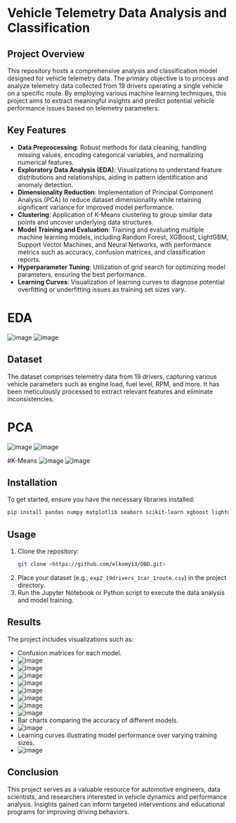 # Vehicle Telemetry Data Analysis and Classification

## Project Overview
This repository hosts a comprehensive analysis and classification model designed for vehicle telemetry data. The primary objective is to process and analyze telemetry data collected from 19 drivers operating a single vehicle on a specific route. By employing various machine learning techniques, this project aims to extract meaningful insights and predict potential vehicle performance issues based on telemetry parameters.

## Key Features
- **Data Preprocessing**: Robust methods for data cleaning, handling missing values, encoding categorical variables, and normalizing numerical features.
- **Exploratory Data Analysis (EDA)**: Visualizations to understand feature distributions and relationships, aiding in pattern identification and anomaly detection.
- **Dimensionality Reduction**: Implementation of Principal Component Analysis (PCA) to reduce dataset dimensionality while retaining significant variance for improved model performance.
- **Clustering**: Application of K-Means clustering to group similar data points and uncover underlying data structures.
- **Model Training and Evaluation**: Training and evaluating multiple machine learning models, including Random Forest, XGBoost, LightGBM, Support Vector Machines, and Neural Networks, with performance metrics such as accuracy, confusion matrices, and classification reports.
- **Hyperparameter Tuning**: Utilization of grid search for optimizing model parameters, ensuring the best performance.
- **Learning Curves**: Visualization of learning curves to diagnose potential overfitting or underfitting issues as training set sizes vary.

# EDA
![image](https://github.com/user-attachments/assets/62800bc2-b0ba-4abc-8d7d-edc17375ad25)
![image](https://github.com/user-attachments/assets/6727c073-57ea-4e32-b8ab-5313bd9a23d1)

## Dataset
The dataset comprises telemetry data from 19 drivers, capturing various vehicle parameters such as engine load, fuel level, RPM, and more. It has been meticulously processed to extract relevant features and eliminate inconsistencies.

# PCA
![image](https://github.com/user-attachments/assets/2279280b-67bd-49f0-a5be-2834e2c4ced7)
![image](https://github.com/user-attachments/assets/28731155-fcbc-4627-a510-a73f4fba9829)

#K-Means
![image](https://github.com/user-attachments/assets/9b829792-8c9a-4bba-ac7c-e0e5591d41cc)
![image](https://github.com/user-attachments/assets/410c53c6-8320-45b0-a07a-57b68d3a7608)




## Installation
To get started, ensure you have the necessary libraries installed:
```bash
pip install pandas numpy matplotlib seaborn scikit-learn xgboost lightgbm joblib
```

## Usage
1. Clone the repository:
   ```bash
   git clone <https://github.com/elkomy13/OBD.git>
   ```
2. Place your dataset (e.g., `exp2_19drivers_1car_1route.csv`) in the project directory.
3. Run the Jupyter Notebook or Python script to execute the data analysis and model training.

## Results
The project includes visualizations such as:
- Confusion matrices for each model.
- ![image](https://github.com/user-attachments/assets/c6a2aa0e-0aed-4fe0-91c8-62f906104ea3)
- ![image](https://github.com/user-attachments/assets/d80fe4fc-27dd-44a1-98ad-20b7912052bf)
- ![image](https://github.com/user-attachments/assets/c6c2863d-59ec-42e8-aca0-a4d157972600)
- ![image](https://github.com/user-attachments/assets/3a82a8e0-ab8f-469e-a64d-a89a83b58dc9)
- ![image](https://github.com/user-attachments/assets/72a4dcc6-df1b-4f0f-9951-dc0a504bebc9)
- ![image](https://github.com/user-attachments/assets/93728126-1e8d-49fc-b103-fedaf58b0a4a)
- ![image](https://github.com/user-attachments/assets/0bd844d2-9270-4ae2-b786-af4ac97b68e9)
- ![image](https://github.com/user-attachments/assets/718797d0-3ddf-49a8-a6a0-8e2eb27d1059)
- Bar charts comparing the accuracy of different models.
- ![image](https://github.com/user-attachments/assets/149bb05c-38ad-4cb4-b378-f41f5d9872ba)
- Learning curves illustrating model performance over varying training sizes.
- ![image](https://github.com/user-attachments/assets/8357a88b-093d-4f92-8e87-303bc801c485)


## Conclusion
This project serves as a valuable resource for automotive engineers, data scientists, and researchers interested in vehicle dynamics and performance analysis. Insights gained can inform targeted interventions and educational programs for improving driving behaviors.
